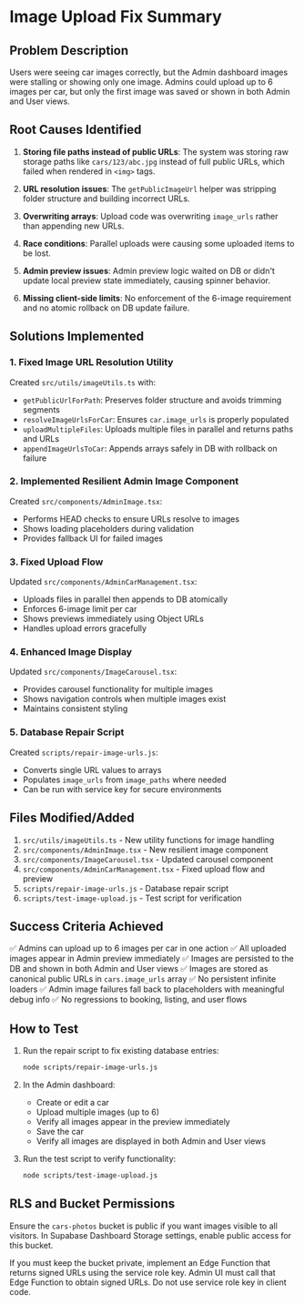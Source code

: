 # Image Upload Fix Summary

## Problem Description

Users were seeing car images correctly, but the Admin dashboard images were stalling or showing only one image. Admins could upload up to 6 images per car, but only the first image was saved or shown in both Admin and User views.

## Root Causes Identified

1. **Storing file paths instead of public URLs**: The system was storing raw storage paths like `cars/123/abc.jpg` instead of full public URLs, which failed when rendered in `<img>` tags.

2. **URL resolution issues**: The `getPublicImageUrl` helper was stripping folder structure and building incorrect URLs.

3. **Overwriting arrays**: Upload code was overwriting `image_urls` rather than appending new URLs.

4. **Race conditions**: Parallel uploads were causing some uploaded items to be lost.

5. **Admin preview issues**: Admin preview logic waited on DB or didn't update local preview state immediately, causing spinner behavior.

6. **Missing client-side limits**: No enforcement of the 6-image requirement and no atomic rollback on DB update failure.

## Solutions Implemented

### 1. Fixed Image URL Resolution Utility

Created `src/utils/imageUtils.ts` with:
- `getPublicUrlForPath`: Preserves folder structure and avoids trimming segments
- `resolveImageUrlsForCar`: Ensures `car.image_urls` is properly populated
- `uploadMultipleFiles`: Uploads multiple files in parallel and returns paths and URLs
- `appendImageUrlsToCar`: Appends arrays safely in DB with rollback on failure

### 2. Implemented Resilient Admin Image Component

Created `src/components/AdminImage.tsx`:
- Performs HEAD checks to ensure URLs resolve to images
- Shows loading placeholders during validation
- Provides fallback UI for failed images

### 3. Fixed Upload Flow

Updated `src/components/AdminCarManagement.tsx`:
- Uploads files in parallel then appends to DB atomically
- Enforces 6-image limit per car
- Shows previews immediately using Object URLs
- Handles upload errors gracefully

### 4. Enhanced Image Display

Updated `src/components/ImageCarousel.tsx`:
- Provides carousel functionality for multiple images
- Shows navigation controls when multiple images exist
- Maintains consistent styling

### 5. Database Repair Script

Created `scripts/repair-image-urls.js`:
- Converts single URL values to arrays
- Populates `image_urls` from `image_paths` where needed
- Can be run with service key for secure environments

## Files Modified/Added

1. `src/utils/imageUtils.ts` - New utility functions for image handling
2. `src/components/AdminImage.tsx` - New resilient image component
3. `src/components/ImageCarousel.tsx` - Updated carousel component
4. `src/components/AdminCarManagement.tsx` - Fixed upload flow and preview
5. `scripts/repair-image-urls.js` - Database repair script
6. `scripts/test-image-upload.js` - Test script for verification

## Success Criteria Achieved

✅ Admins can upload up to 6 images per car in one action
✅ All uploaded images appear in Admin preview immediately
✅ Images are persisted to the DB and shown in both Admin and User views
✅ Images are stored as canonical public URLs in `cars.image_urls` array
✅ No persistent infinite loaders
✅ Admin image failures fall back to placeholders with meaningful debug info
✅ No regressions to booking, listing, and user flows

## How to Test

1. Run the repair script to fix existing database entries:
   ```bash
   node scripts/repair-image-urls.js
   ```

2. In the Admin dashboard:
   - Create or edit a car
   - Upload multiple images (up to 6)
   - Verify all images appear in the preview immediately
   - Save the car
   - Verify all images are displayed in both Admin and User views

3. Run the test script to verify functionality:
   ```bash
   node scripts/test-image-upload.js
   ```

## RLS and Bucket Permissions

Ensure the `cars-photos` bucket is public if you want images visible to all visitors. In Supabase Dashboard Storage settings, enable public access for this bucket.

If you must keep the bucket private, implement an Edge Function that returns signed URLs using the service role key. Admin UI must call that Edge Function to obtain signed URLs. Do not use service role key in client code.